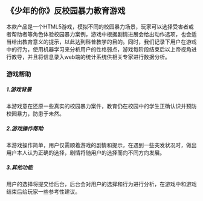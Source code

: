 ## 《少年的你》反校园暴力教育游戏

​本款产品是一个HTML5游戏，模拟不同的校园暴力场景，玩家可以选择受害者或者帮助者等角色体验校园暴力案例，游戏中根据剧情进展会给出动作选项，也会适当给出教育意义的提示，以此达到科普教学的目的。同时，我们记录下用户在游戏中的行为，使用机器学习来分析用户的性格弱点，游戏每阶段结束后以上帝视角进行教导，并且将信息录入web端的统计系统供相关专家进行数据分析。 

### 游戏帮助
##### 1.游戏背景
本游戏意在还原一些真实的校园暴力案件，教育仍在校园中的学生正确认识并预防校园暴力，防患于未然。
##### 2.游戏操作帮助
本游戏操作简单，用户仅需顺着游戏的剧情和提示，在遇到一些突发状况时，做出用户本人认为正确的选择，剧情将随用户的选择而向不同方向发展。
##### 3.其他功能
用户的选择将提交给后台，后台会对用户的选择和行为进行分析，在游戏中和游戏结束后给玩家一些参考性建议。